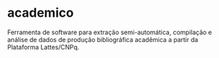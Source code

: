 # academico
 Ferramenta de software para extração semi-automática, compilação e análise de dados de produção bibliográfica acadêmica a partir da Plataforma Lattes/CNPq.
